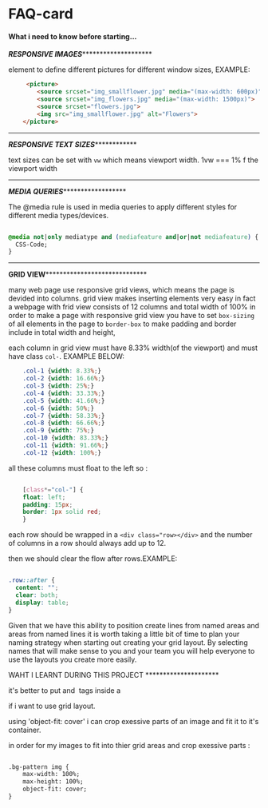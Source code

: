 # FAQ-card


#### What i need to know before starting...

*****************RESPONSIVE IMAGES*************************************

<picture> element to define different pictures for different window sizes, EXAMPLE:

```html
	 <picture>
  		<source srcset="img_smallflower.jpg" media="(max-width: 600px)">
  		<source srcset="img_flowers.jpg" media="(max-width: 1500px)">
  		<source srcset="flowers.jpg">
  		<img src="img_smallflower.jpg" alt="Flowers">
	</picture> 

```

**************************************************************************

*********************RESPONSIVE TEXT SIZES*********************************

text sizes can be set with `vw` which means viewport width.
1vw === 1% f the viewport width

**************************************************************************

*********************MEDIA QUERIES***************************************

The @media rule is used in media queries to apply different styles for different media types/devices.

```CSS

@media not|only mediatype and (mediafeature and|or|not mediafeature) {
  CSS-Code;
}

```

**************************************************************************


******************GRID VIEW***********************************************

many web page use responsive grid views, which means the page is devided into columns. grid view makes inserting elements very easy in fact a webpage with frid view consists of  12 columns and total width of 
100% in order to make a page with responsive grid view you have to set `box-sizing` of all elements in the page to `border-box` to make padding and border include in total width and height,

each column in grid view must have 8.33% width(of the viewport) and must have class `col-`. EXAMPLE BELOW:

```CSS
	.col-1 {width: 8.33%;}
	.col-2 {width: 16.66%;}
	.col-3 {width: 25%;}
	.col-4 {width: 33.33%;}
	.col-5 {width: 41.66%;}
	.col-6 {width: 50%;}
	.col-7 {width: 58.33%;}
	.col-8 {width: 66.66%;}
	.col-9 {width: 75%;}
	.col-10 {width: 83.33%;}
	.col-11 {width: 91.66%;}
	.col-12 {width: 100%;}
```

all these columns must float to the left so :

```CSS

	[class*="col-"] {
  	float: left;
  	padding: 15px;
  	border: 1px solid red;
	}

```

each row should be wrapped in a `<div class="row></div>` and the number of columns in a row should always add up to 12.

then we should clear the flow after rows.EXAMPLE:

```CSS	

.row::after {
  content: "";
  clear: both;
  display: table;
}

```

Given that we have this ability to position create lines from named areas and areas from named lines it is worth taking a little bit of time to plan your naming strategy when 
starting out creating your grid layout.  By selecting names that will make sense to you and your team you will help everyone to use the layouts you create more easily.


WAHT I LEARNT DURING THIS PROJECT  *********************

it's better to put <picture> and <img> tags inside a <div> if i want to use grid layout.

using 'object-fit: cover' i can crop exessive parts of an image and fit it to it's container.

in order for my images to fit into thier grid areas and crop exessive parts :

````HTML 

.bg-pattern img {
    max-width: 100%;
    max-height: 100%;
    object-fit: cover;
}

```` 

